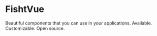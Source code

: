 # FishtVue
Beautiful components that you can use in your applications. Available. Customizable. Open source.
